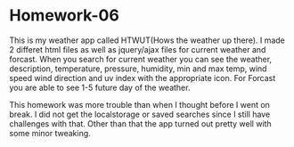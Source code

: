 # Homework-06

This is my weather app called HTWUT(Hows the weather up there). I made 2 differet html files as well as jquery/ajax files for current weather and forcast. When you search for current weather you can see the weather, description, temperature, pressure, humidity, min and max temp, wind speed  wind direction and uv index with the appropriate icon. For Forcast you are able to see 1-5 future day of the weather.

This homework was more trouble than when I thought before I went on break. I did not get the localstorage or saved searches since I still have challenges with that. Other than that the app turned out pretty well with some minor tweaking.